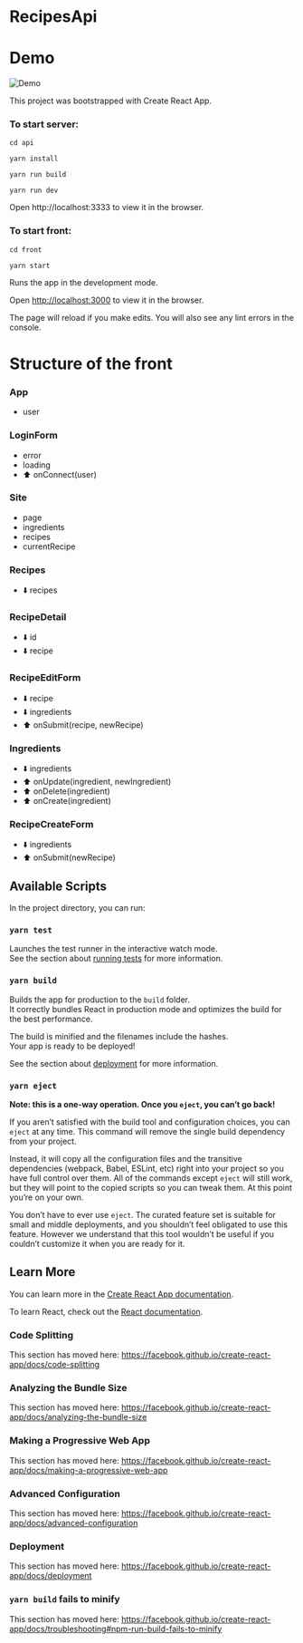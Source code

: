 # RecipesApi

# Demo

![Demo](https://github.com/BjzArchi/RecipesApi/blob/master/DemoEndRecipesApi.gif)

This project was bootstrapped with Create React App.


### To start server:
`cd api`

`yarn install`

`yarn run build`

`yarn run dev`

Open http://localhost:3333 to view it in the browser.

### To start front:
`cd front`

`yarn start`

Runs the app in the development mode.

Open [http://localhost:3000](http://localhost:3000) to view it in the browser.

The page will reload if you make edits.
You will also see any lint errors in the console.




# Structure of the front
### App
- user

### LoginForm
- error
- loading
- ⬆️ onConnect(user)

### Site
- page
- ingredients
- recipes
- currentRecipe

### Recipes
- ⬇️ recipes

### RecipeDetail
- ⬇️ id
- ⬇️ recipe

### RecipeEditForm
- ⬇️ recipe
- ⬇️ ingredients
- ⬆️ onSubmit(recipe, newRecipe)

### Ingredients
- ⬇️ ingredients
- ⬆️ onUpdate(ingredient, newIngredient)
- ⬆️ onDelete(ingredient)
- ⬆️ onCreate(ingredient)

### RecipeCreateForm
- ⬇️ ingredients
- ⬆️ onSubmit(newRecipe)

## Available Scripts

In the project directory, you can run:

### `yarn test`

Launches the test runner in the interactive watch mode.<br />
See the section about [running tests](https://facebook.github.io/create-react-app/docs/running-tests) for more information.

### `yarn build`

Builds the app for production to the `build` folder.<br />
It correctly bundles React in production mode and optimizes the build for the best performance.

The build is minified and the filenames include the hashes.<br />
Your app is ready to be deployed!

See the section about [deployment](https://facebook.github.io/create-react-app/docs/deployment) for more information.

### `yarn eject`

**Note: this is a one-way operation. Once you `eject`, you can’t go back!**

If you aren’t satisfied with the build tool and configuration choices, you can `eject` at any time. This command will remove the single build dependency from your project.

Instead, it will copy all the configuration files and the transitive dependencies (webpack, Babel, ESLint, etc) right into your project so you have full control over them. All of the commands except `eject` will still work, but they will point to the copied scripts so you can tweak them. At this point you’re on your own.

You don’t have to ever use `eject`. The curated feature set is suitable for small and middle deployments, and you shouldn’t feel obligated to use this feature. However we understand that this tool wouldn’t be useful if you couldn’t customize it when you are ready for it.

## Learn More

You can learn more in the [Create React App documentation](https://facebook.github.io/create-react-app/docs/getting-started).

To learn React, check out the [React documentation](https://reactjs.org/).

### Code Splitting

This section has moved here: https://facebook.github.io/create-react-app/docs/code-splitting

### Analyzing the Bundle Size

This section has moved here: https://facebook.github.io/create-react-app/docs/analyzing-the-bundle-size

### Making a Progressive Web App

This section has moved here: https://facebook.github.io/create-react-app/docs/making-a-progressive-web-app

### Advanced Configuration

This section has moved here: https://facebook.github.io/create-react-app/docs/advanced-configuration

### Deployment

This section has moved here: https://facebook.github.io/create-react-app/docs/deployment

### `yarn build` fails to minify

This section has moved here: https://facebook.github.io/create-react-app/docs/troubleshooting#npm-run-build-fails-to-minify
